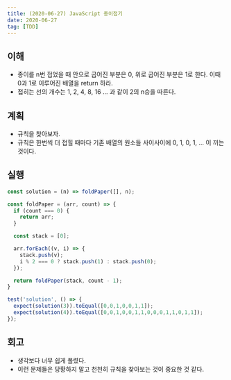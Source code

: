 ```yaml
---
title: (2020-06-27) JavaScript 종이접기
date: 2020-06-27
tag: [TDD]
---
```


## 이해

- 종이를 n번 접었을 때 안으로 굽어진 부분은 0, 위로 굽어진 부분은 1로 한다. 이때 0과 1로 이루어진 배열을 return 하라.
- 접히는 선의 개수는 1, 2, 4, 8, 16 ... 과 같이 2의 n승을 따른다.

## 계획

- 규칙을 찾아보자.
- 규칙은 한번씩 더 접힐 때마다 기존 배열의 원소들 사이사이에 0, 1, 0, 1, ... 이 끼는 것이다.

## 실행

```javascript
const solution = (n) => foldPaper([], n);

const foldPaper = (arr, count) => {
  if (count === 0) {
    return arr;
  }

  const stack = [0];

  arr.forEach((v, i) => {
    stack.push(v);
    i % 2 === 0 ? stack.push(1) : stack.push(0);
  });

  return foldPaper(stack, count - 1);
}

test('solution', () => {
  expect(solution(3)).toEqual([0,0,1,0,0,1,1]);
  expect(solution(4)).toEqual([0,0,1,0,0,1,1,0,0,0,1,1,0,1,1]);
});
```

## 회고

- 생각보다 너무 쉽게 풀렸다.
- 이런 문제들은 당황하지 말고 천천히 규칙을 찾아보는 것이 중요한 것 같다.

